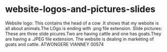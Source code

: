 # website-logos-and-pictures-slides
Website logo: This contains the head of a cow .It shows that my website is all about animals.The LOgo is ending with .png file extension. Slide pictures: These are three slide picures.Two are having cattle and one has goats.They are having a .JPEG file extension. The website is dealing in marketing of goats and cattle.
ATWONGERE VIANNEY 00574
